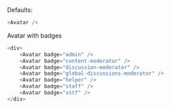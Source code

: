 Defaults:
```js
<Avatar />
```

Avatar with badges

```js
<div>
    <Avatar badge="admin" />
    <Avatar badge="content-moderator" />
    <Avatar badge="discussion-moderator" />
    <Avatar badge="global-discussions-moderator" />
    <Avatar badge="helper" />
    <Avatar badge="staff" />
    <Avatar badge="vstf" />
</div>
```
